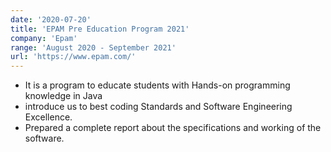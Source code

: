 ```yaml
---
date: '2020-07-20'
title: 'EPAM Pre Education Program 2021'
company: 'Epam'
range: 'August 2020 - September 2021'
url: 'https://www.epam.com/'
---
```


- It is a program to educate students with Hands-on programming knowledge in Java
- introduce us to best coding Standards and Software Engineering Excellence.
- Prepared a complete report about the specifications and working of the software.
